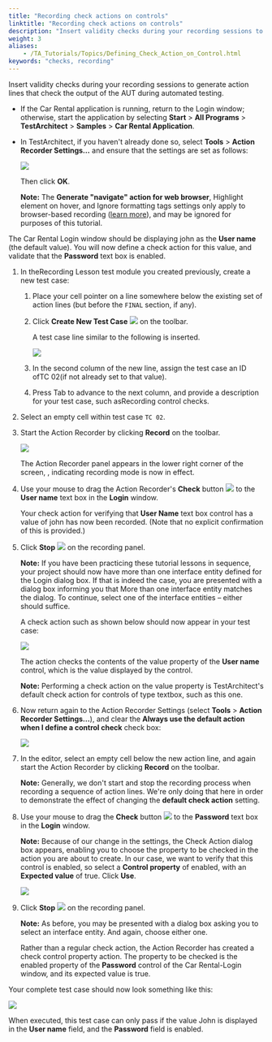 ```yaml
--- 
title: "Recording check actions on controls"
linktitle: "Recording check actions on controls"
description: "Insert validity checks during your recording sessions to generate action lines that check the output of the AUT during automated testing."
weight: 3
aliases: 
    - /TA_Tutorials/Topics/Defining_Check_Action_on_Control.html
keywords: "checks, recording"
---
```


Insert validity checks during your recording sessions to generate action lines that check the output of the AUT during automated testing.

-   If the Car Rental application is running, return to the Login window; otherwise, start the application by selecting **Start** \> **All Programs** \> **TestArchitect** \> **Samples** \> **Car Rental Application**.
-   In TestArchitect, if you haven't already done so, select **Tools** \> **Action Recorder Settings…** and ensure that the settings are set as follows:

    ![](/images/TA_Tutorials/Images/tut.ActionRecorder_1.png)

    Then click **OK**.

    **Note:** The **Generate "navigate" action for web browser**, Highlight element on hover, and Ignore formatting tags settings only apply to browser-based recording \([learn more](/TA_Help/Topics/ug_AR_settings.html#li_e2h_yrc_vs)\), and may be ignored for purposes of this tutorial.


The Car Rental Login window should be displaying john as the **User name** \(the default value\). You will now define a check action for this value, and validate that the **Password** text box is enabled.

1.  In theRecording Lesson test module you created previously, create a new test case:

    1.  Place your cell pointer on a line somewhere below the existing set of action lines \(but before the `FINAL` section, if any\).

    2.  Click **Create New Test Case** ![](/images/TA_Tutorials/Images/btn.TAC_toolbar.CreateTestCase.png) on the toolbar.

        A test case line similar to the following is inserted.

        ![](/images/TA_Tutorials/Images/misc.TAC.Test_case_02_line.png)

    3.  In the second column of the new line, assign the test case an ID ofTC 02\(if not already set to that value\).

    4.  Press Tab to advance to the next column, and provide a description for your test case, such asRecording control checks.

2.  Select an empty cell within test case `TC 02`.

3.  Start the Action Recorder by clicking **Record** on the toolbar.

    ![](/images/TA_Tutorials/Images/tutActionRecorder_2.png)

    The Action Recorder panel appears in the lower right corner of the screen, , indicating recording mode is now in effect.

4.  Use your mouse to drag the Action Recorder's **Check** button ![](/images/TA_Tutorials/Images/btn.TAC_toolbar_Check.png) to the **User name** text box in the **Login** window.

    Your check action for verifying that **User Name** text box control has a value of john has now been recorded. \(Note that no explicit confirmation of this is provided.\)

5.  Click **Stop** ![](/images/TA_Tutorials/Images/btn.TAC_toolbar.Stop.png) on the recording panel.

    **Note:** If you have been practicing these tutorial lessons in sequence, your project should now have more than one interface entity defined for the Login dialog box. If that is indeed the case, you are presented with a dialog box informing you that More than one interface entity matches the dialog. To continue, select one of the interface entities – either should suffice.

    A check action such as shown below should now appear in your test case:

    ![](/images/TA_Tutorials/Images/tutActionRecorder_6a.png)

    The action checks the contents of the value property of the **User name** control, which is the value displayed by the control.

    **Note:** Performing a check action on the value property is TestArchitect's default check action for controls of type textbox, such as this one.

6.  Now return again to the Action Recorder Settings \(select **Tools** \> **Action Recorder Settings…**\), and clear the **Always use the default action when I define a control check** check box:

    ![](/images/TA_Tutorials/Images/tutActionRecorder_7.png)

7.  In the editor, select an empty cell below the new action line, and again start the Action Recorder by clicking **Record** on the toolbar.

    **Note:** Generally, we don't start and stop the recording process when recording a sequence of action lines. We're only doing that here in order to demonstrate the effect of changing the **default check action** setting.

8.  Use your mouse to drag the **Check** button ![](/images/TA_Tutorials/Images/btn.TAC_toolbar_Check.png) to the **Password** text box in the **Login** window.

    **Note:** Because of our change in the settings, the Check Action dialog box appears, enabling you to choose the property to be checked in the action you are about to create. In our case, we want to verify that this control is enabled, so select a **Control property** of enabled, with an **Expected value** of true. Click **Use**.

    ![](/images/TA_Tutorials/Images/tutActionRecorder_8.png)

9.  Click **Stop** ![](/images/TA_Tutorials/Images/btn.TAC_toolbar.Stop.png) on the recording panel.

    **Note:** As before, you may be presented with a dialog box asking you to select an interface entity. And again, choose either one.

    Rather than a regular check action, the Action Recorder has created a check control property action. The property to be checked is the enabled property of the **Password** control of the Car Rental-Login window, and its expected value is true.


Your complete test case should now look something like this:

![](/images/TA_Tutorials/Images/tutActionRecorder_6b.png)

When executed, this test case can only pass if the value John is displayed in the **User name** field, and the **Password** field is enabled.




